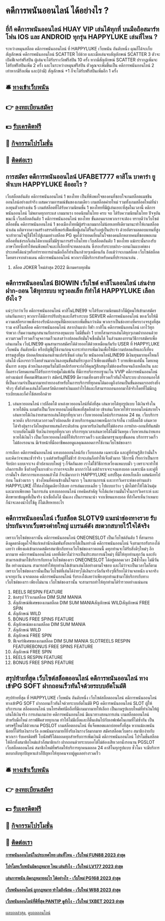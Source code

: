 # คดีการพนันออนไลน์ ได้อย่างไร ?
## ยี่กี คดีการพนันออนไลน์ HUAY VIP เล่นได้ทุกที่ บนมือถือสมาร์ทโฟน IOS และ ANDROID ทุกรุ่น HAPPYLUKE เล่นที่ไหน ?
ระหว่างหมุนสล็อต คดีการพนันออนไลน์ ที่ HAPPYLUKE เว็บพนัน อันดับหนึ่ง คุณก็ได้จะเก็บสัญลักษณ์ คดีการพนันออนไลน์ SCATTER ไปด้วย และเมื่อเล่นจบสัญลักษณ์ SCATTER 3 ตัวจะเปิดฟีเจอร์ฟรีสปิน ผู้เล่นจะได้รับรางวัลฟรีสปิน 10 ครั้ง หากมีสัญลักษณ์ SCATTER ปรากฏเพิ่มจะได้รับฟรีสปินเพิ่ม 2 ครั้ง และในระหว่างหมุนฟรีสปิน ตัวคูณจะเพิ่มขึ้นเป็น คดีการพนันออนไลน์ 2 เท่าหากมีรีลเพิ่ม และ(ถ้ามี) สัญลักษณ์ +1 ก็จะได้รับฟรีสปินเพิ่มอีก 1 ครั้ง

## 🛎 [ทางเข้าเว็บพนัน](https://bit.ly/3SdLNi2)
## 👉 [ลงทะเบียนสมัคร](https://bit.ly/3SdLNi2)
## 💵 [รับเครดิตฟรี](https://bit.ly/3dyRKHj)
## 👑 [กิจกรรมโปรโมชั่น](https://bit.ly/3dyRKHj)
## 📱 [ติดต่อเรา](https://bit.ly/3dyRKHj)

## การสมัคร คดีการพนันออนไลน์ UFABET777 คาสิโน บาคาร่า ยูฟ่าเบท HAPPYLUKE คืออะไร ?
เว็บสล็อตอันดับ คดีการพนันออนไลน์ 1 ของไทย เป็นที่พึงพอใจของคนที่ชอบใจเกมสล็อตแมชชีน ออนไลน์อย่างแท้จริง ผสมความอารมณ์ขันของเกมเดียว เกมสล็อตค่ายใหม่ รวมทั้งเกมสล็อตใหม่ที่น่าลงทุนตัวอย่างเช่น 5 เกมส์สล็อตที่ได้รับความนิยมชั้น 1 ของไทยที่มีผู้เล่นเยอะที่สุดในเวลานี้ คดีการพนันออนไลน์ ไม่พลาดทุกกระแส เกมมาแรง ยอดนิยมในไทย ครบ จบ ได้รับความนิยมในไทย ปัจจุบันขณะนี้ เว็บสล็อตอันดับ 1 คดีการพนันออนไลน์ ของไทย ขั้นตอนแรกพวกเราจะต้อง ทราบดีว่าเว็บไซต์สล็อตชั้น คดีการพนันออนไลน์ 1 ของเมืองไทยมีผู้สร้างเกมมากไม่น้อยเลยทีเดียวมานะทำให้เกมสล็อตน่าเล่น ผลิตจากความสร้างสรรค์ที่เพอร์เฟ็คเพื่อผู้เล่นได้รื้นเริงอยู่เป็นประจำ ด้วยอัตราผลตอบแทนที่สูงจะเย้ายวนใจผู้ใช้ให้ไปสู่เกมอย่างสล็อต PG พูดได้ว่ายอดเยี่ยมในใจของคนอีกหลายคนที่ชอบพอเกมสล็อตที่แข่งรถก็เล่นได้หากแม้ไม่มีฐานการสร้างในไทย เว็บสล็อตอันดับ 1 ของไทย แม้กระนั้นรองรับภาษาไทยซึ่งทำให้คนพึงพอใจและก็เลือกที่จะทดลองเล่น ซึ่งรองรับระบบฝาก-ถอนเงินแบงค์ของประเทศได้แน่ๆหรือทำรายการผ่านมือถือก็ทำเป็นกล้วยๆเหมือนกัน ถึงแม้ว่าจะเกมสล็อต เว็บไซต์สล็อต โดยตรงจากต่างแดน คดีการพนันออนไลน์ พวกเราก็มีบริการสำหรับคนที่ปรารถนาเล่น .
1. สล็อต JOKER ใหม่ล่าสุด 2022 มีเกมครบทุกธีม

## คดีการพนันออนไลน์ BIOWIN เว็บไซต์ คาสิโนออนไลน์ เล่นง่าย ฝาก-ถอน ได้ทุกระบบ ทรูวอลเล็ท ก็ทำได้ HAPPYLUKE เลือกยังไง ?
แน่ๆว่ากว่าเว็บ คดีการพนันออนไลน์ คาสิโนLINE99 จะได้รับความนิยมแล้วก็มีผู้คนให้เข้ามาสมัครเล่นกันเยอะๆ พวกเราได้มีการปรับปรุงและก็สร้างระบบ SERVER คดีการพนันออนไลน์ ของเว็บให้มีความเสถียรภาพเพื่อรองรับนักลงทุนที่มีเยอะแยะเพิ่มขึ้นกว่าเดิม พวกเราเป็นช่องทางที่ครบวงจรสูงที่สุดรวม คาสิโนสล็อต คดีการพนันออนไลน์ สลากกินแบ่ง กีฬา กาสิโน คดีการพนันออนไลน์ เอาไว้ทุกจำพวก เริ่มความสนุกสนานกับการลงทุนแบบ ไม่มีขั้นต่ำ 1 บาทก็สามารถเล่นได้ทุกๆเกมฝากถอนด้วยความรวดเร็วรวดเร็วดุจความเร็วแสงสว่างปลอดภัยมั่นใจเชื่อมั่นได้ ในส่วนของกรรมวิธีการสมัครเพื่อเล่นเกมใน เว็บLINE99 คุณสามารถสมัครได้ด้วยออโต้ด้วยเหมือนกันรับ USER ที่ HAPPYLUKE เว็บพนัน อันดับหนึ่ง หรือบัญชีผู้ใช้งานก่อนจะกระทำการเพิ่มเงินเพื่อให้มีความปลอดภัยและก็เที่ยงธรรมสูงที่สุด
ปลอดภัยแน่นอนล้านเปอร์เซ็นต์ เล่นเว็บ พนันออนไลน์LINE99 มีเงินทุนมากแค่ไหนก็เล่นได้ เนื่องจากว่าโดยส่วนมากเงินลงทุนขั้นต้นที่ระบุเอาไว้เพียงแต่ขั้นต่ำ 1 บาทเพียงแค่นั้น โดยเหตุนั้นการ ลงทุน ด้วยเงินลงทุนเริ่มไม่ถึงหลักร้อยจะก่อให้คุณรู้สึกสนุกไม่ต้องเครียดจนถึงเหลือเกิน และก็ผลรางวัลทดแทนก็ได้รับการจ่ายคุ้มไม่แพ้กัน ที่มีการบริการยกฐานะใน VVIP คดีการพนันออนไลน์ อย่างแน่แท้ ที่คอมเฟิร์มเลยว่า สมัครLINE99 มีความเที่ยงตรงที่รวดเร็วทันใจในระบบ ฝากถอนออโต้ ที่เป็นความจำเป็นมากมายก่ายกองสำหรับในการบริการที่ทุกคนได้มองดูถึงก่อนเป็นขั้นตอนแรกอย่างยิ่งจริงๆ ทั้งยังยังคงเล่นได้โดยสวัสดิภาพทำเงินผลกำไรได้และก็สามารถถอนออกมาได้จริงโดยที่ไม่มีกฎระเบียบและก็ค่าใช้สอยอีกด้วย
1. เล่นหวยออนไลน์ เวปล็อตโต้ แหล่งหวยออนไลน์ที่ดังที่สุด เล่นหวยได้ทุกรูปแบบ ได้เงินจริงในหวยใต้ดิน แถมยังเป็นเว็บหวยออนไลน์ที่แพงที่สุดอีกด้วย เข้าเล่นเว็บหวยให้รวยออนไลน์สบายใจ เล่นหวยได้เงินง่ายสามารถเล่นได้ทุกที่ทุกเวลา เว็บหวยออนไลน์บริการตลอด 24 ชม. เว็บบริการหวยดัง บริการสะดวกรวดเร็วปลอดภัย ด้วยบริการคุณภาพเหนือกว่าเจ้าอื่น เวปล็อตโต้ เล่นหวยได้จริงลุ้นรางวัลใหญ่หลายแสนถึงระดับล้าน ถูกหวยรับเงินทันทีไม่ต้องรอ การฝาก-ถอนที่ทันสมัยระบบอัตโนมัติ รับเงินง่ายทุกที่ทุกเวลา บริการทุกเวลาเล่นหวยได้ไม่มีวันหยุด เว็บหวยเล่นง่ายแทงหวยได้เงินไว เป็นเว็บหวยออนไลน์ที่ให้บริการรวดเร็ว และมีมาตรฐานทุกขั้นตอน บริการรวดเร็วไม่ต้องรอนาน มีเจ้าหน้าที่มืออาชีพคอยดูแลคุณตลอดการใช้งานเว็บไซต์ของเรา

การเลือก คดีการพนันออนไลน์ แทงบอลออนไลน์กับ เว็บบอลสด เฉพาะนัด และคู่ที่ท่านรู้สึกว่ามั่นใจ และคิดว่าจะชนะชัวร์จริง ๆ แต่สำหรับคู่ที่ไม่ชัวร์ ถ้าจะเล่นก็อย่าให้เจ็บตัวมาก วิธีการนี้ เรียกว่าเป็นการจับปลา แบบเจาะจง ตัวปลาแบบใหญ่ ๆ ก็จัดกันเลย เราไม่ใช้วิธีการเหวี่ยงแหแบบมั่ว ๆ เพราะจะทำให้เกิดการเสีย ซึ่งถ้าอยู่ในบางช่วง เราอาจจะเสีย มากกว่าได้ แต่ถ้าเราเจาะจงแทงบอล เฉพาะนัด และคู่ที่เรามั่นใจ อัตราการแทงบอลแล้วได้ ก็จะมีมากกว่า HAPPYLUKE แฮปปี้ลุค ค่อยเก็บเล็ก ผสมน้อยไปก่อน ในช่วงแรก ๆ  ช่วงไหนที่ค่อนข้างมั่นใจมาก ๆ ในสถานการณ์ และการวิเคราะห์ของท่านแล้ว HAPPYLUKE ก็ให้ลงไปตูมเดียวไปเลย การเล่นแบบเฉลี่ย ๆ ไปแบบกว้าง ๆ มักไม่ทำให้ได้เงินคุ้ม และมากเพียงพอ ในการเล่น แทงบอลออนไลน์ เทคนิคสำคัญ จึงได้แก่ความมั่นใจในการวิเคราะห์ และศึกษาหาข้อมูลที่เป็นจริง น่าเชื่อถือได้ นั่นเอง เป็นการแนะนำ จากเซียนแทงบอล ที่ถ้าใครเห็นว่าเหมาะ ก็น่าจะลองนำไปใช้ดู ก็ไม่เสียหายอะไร

## คดีการพนันออนไลน์ เว็บสล็อต SLOTV9 แนะนำช่องทางรวย รับประกันจากเว็บตรงค่ายใหญ่ แบรนด์ดัง สะดวกสบายไว้ใจได้จริง
เพราะเว็บไซต์ของเรานั้น คดีการพนันออนไลน์ ONEONESLOT เป็นเว็บไซต์อันดับ 1 ที่สามารถดึงดูดตาดึงดูดใจให้แก่เหล่านักเดิมพันทั้งหลายได้เป็นอย่างดี คดีการพนันออนไลน์ จึงสามารถรับรองได้เลยว่า เพียงแค่เข้ามากดสมัครสมาชิกกับทางเว็บไซต์ของเราตอนนี้ ดทุกท่านจะได้รับสิ่งดีๆใหม่ๆ อีกมากมาย คดีการพนันออนไลน์ เลยที่เดียวไม่ว่าจะเป็นประสบการณ์ใหม่ๆ ที่มีให้ทุกท่านทุกวัน และยังสามารถเข้ามาใช้บริการกับทางเว็บไซต์ของเรา ONEONESLOT ได้อยู่ตลอดเวลา 24ชั่วโมง ไม่มีวันปิด อย่างแน่นอน สามารถทำให้ทุกท่านได้เข้ามาเล่นได้อย่างตามใจชอบ และไม่ว่าจะเป็นเวลาใดก็ตาม เพราะเว็บไซต์ของเรานั้นเป็นเว็บไซต์ที่เล่นได้ง่ายๆได้เลินรางวัลกันจริงๆที่เรียกได้ว่าแจกหนัก แจกจริง แจกทุกวัน แจกตลอด คดีการพนันออนไลน์ รับรองได้เลยว่าเพียงทุกท่านเข้ามาใช้บริการกับทางเว็บไซต์ของเรา เพียงไม่นาน เว็บไซต์ของเรานั้น จะสามารถทำให้ทุกท่านได้ร่ำรวยอย่างแน่นอน
1. REELS RESPIN FEATURE
2. ข้อสรุป รีวิวเกมสล็อต DIM SUM MANIA
3. สัญลักษณ์พิเศษของเกมสล็อต DIM SUM MANIAสัญลักษณ์ WILDสัญลักษณ์ FREE SPIN
4. สัญลักษณ์ WILD
5. BONUS FREE SPINS FEATURE
6. สัญลักษณ์ของเกมสล็อต DIM SUM MANIA
7. สัญลักษณ์ WILD
8. สัญลักษณ์ FREE SPIN
9. ฟีเจอร์พิเศษของเกมสล็อต DIM SUM MANIA SLOTREELS RESPIN FEATUREBONUS FREE SPINS FEATURE
10. สัญลักษณ์ FREE SPIN
11. REELS RESPIN FEATURE
12. BONUS FREE SPINS FEATURE

## สรุปท้ายที่สุด เว็บไซต์สล็อตออนไลน์ คดีการพนันออนไลน์ ทางเข้าPG SOFT ฝากถอนเร็วทันใจด้วยระบบอัตโนมัติ
สรุปท้ายที่สุด ที่ HAPPYLUKE เว็บพนัน อันดับหนึ่ง เว็บไซต์สล็อตออนไลน์ คดีการพนันออนไลน์ ทางเข้าPG SOFT ฝากถอนเร็วทันใจด้วยระบบอัตโนมัติ PG คดีการพนันออนไลน์ SLOT ผู้ให้บริการเกม สล็อตออนไลน์ บนโทรศัพท์มือถือที่มีเกมมากมายให้เลือก เป็นเกมรูปแบบใหม่ที่ทำเงินให้ผู้เล่นได้เงินจริง การเล่นเกมง่าย คดีการพนันออนไลน์ มีแนวทางสอนการเล่น เกมสล็อตออนไลน์ สำหรับมือใหม่ กราฟฟิคสวยทุกเกม ทำให้ไม่มีเบื่อและก็ตื่นเต้นไปกับเอฟเฟคในเกมที่ไม่ซ้ำกัน เป็นเศรษฐีใหม่ได้ด้วยเกม PGSLOT เกมสล็อตออนไลน์ ที่แจ็คพอตแตกบ่อยครั้งที่สุด หากแม้ลงพนันน้อยก็ได้รับเงินรางวัล ลงพนันมากมายก็ยิ่งรับเงินรางวัลมากมาย สมัครสล็อตเว็บตรง สมาชิกง่ายกับพวกเรา รับเครดิตฟรี โบนัสฟรีได้ตลอดทุกสำหรับการเพิ่มเงินมี คดีการพนันออนไลน์ โปรโมชั่นสล็อต ให้อีกทั้งสมาชิกใหม่แล้วก็สมาชิกเก่า ฝากถอนด้วยระบบออโต้ไม่ต้องเสียเวลานั่งรอนาน PGSLOT เว็บสล็อตออนไลน์ สมาชิกใหม่ที่พร้อมให้บริการทุกคนตลอด 24 คาสิโนทุกรูปแบบ ชั่วโมง จะมีบริการตอบกลับทุกปัญหาแล้วก็ปัญหาให้ทุกคนจากผู้ดูแลอย่างรวดเร็ว

## 🛎 [ทางเข้าเว็บพนัน](https://bit.ly/3SdLNi2)
## 👉 [ลงทะเบียนสมัคร](https://bit.ly/3SdLNi2)
## 💵 [รับเครดิตฟรี](https://bit.ly/3dyRKHj)
## 👑 [กิจกรรมโปรโมชั่น](https://bit.ly/3dyRKHj)
## 📱 [ติดต่อเรา](https://bit.ly/3dyRKHj)

#### [การพนันออนไลน์ในประเทศไทย เล่นที่ไหน - เว็บใหม่ FUN88 2023 ล่าสุด](https://atom.io/themes/การพนันออนไลน์ในประเทศไทย%20เล่นที่ไหน%20-%20เว็บใหม่%20fun88%202023%20ล่าสุด)
#### [โปรโมทเว็บพนันผิดกฎหมาย ไหม เล่นยังไง - เว็บใหม่ LV177 2023 ล่าสุด](https://atom.io/themes/โปรโมทเว็บพนันผิดกฎหมาย%20ไหม%20เล่นยังไง%20-%20เว็บใหม่%20lv177%202023%20ล่าสุด)
#### [เล่นการพนัน ผิดกฎหมายอะไร ได้อย่างไร - เว็บใหม่ PG168 2023 ล่าสุด](https://atom.io/themes/เล่นการพนัน%20ผิดกฎหมายอะไร%20ได้อย่างไร%20-%20เว็บใหม่%20pg168%202023%20ล่าสุด)
#### [เว็บพนันออนไลน์ ถูกกฎหมาย ทำไมถึงนิยม - เว็บใหม่ W88 2023 ล่าสุด](https://atom.io/themes/เว็บพนันออนไลน์%20ถูกกฎหมาย%20ทำไมถึงนิยม%20-%20เว็บใหม่%20w88%202023%20ล่าสุด)
#### [เว็บพนันออนไลน์ที่ดีที่สุด PANTIP ดูยังไง - เว็บใหม่ 1XBET 2023 ล่าสุด](https://atom.io/themes/เว็บพนันออนไลน์ที่ดีที่สุด%20pantip%20ดูยังไง%20-%20เว็บใหม่%201xbet%202023%20ล่าสุด)

[ผลบอลล่าสุด](https://siamsport.tv "ผลบอลล่าสุด"), [ดูบอลออนไลน์](https://siamsport.tv/ดูบอลสด "ดูบอลออนไลน์")